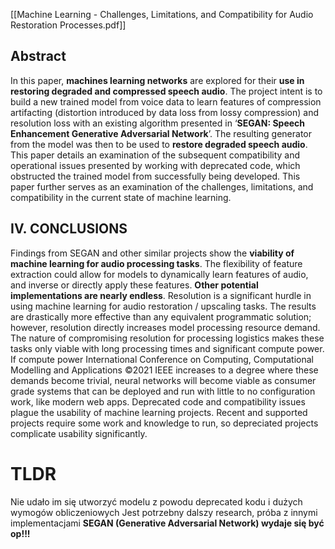 [[Machine Learning - Challenges, Limitations, and Compatibility for Audio Restoration Processes.pdf]]

## Abstract
In this paper, **machines learning networks** are explored for their **use in restoring degraded and compressed speech audio**. The project intent is to build a new trained model from voice data to learn features of compression artifacting (distortion introduced by data loss from lossy compression) and resolution loss with an existing algorithm presented in ‘**SEGAN: Speech Enhancement Generative Adversarial Network**’. The resulting generator from the model was then to be used to **restore degraded speech audio**. This paper details an examination of the subsequent compatibility and operational issues presented by working with deprecated code, which obstructed the trained model from successfully being developed. This paper further serves as an examination of the challenges, limitations, and compatibility in the current state of machine learning.


## IV. CONCLUSIONS 
Findings from SEGAN and other similar projects show the **viability of machine learning for audio processing tasks**. The flexibility of feature extraction could allow for models to dynamically learn features of audio, and inverse or directly apply these features. **Other potential implementations are nearly endless**. Resolution is a significant hurdle in using machine learning for audio restoration / upscaling tasks. The results are drastically more effective than any equivalent programmatic solution; however, resolution directly increases model processing resource demand. The nature of compromising resolution for processing logistics makes these tasks only viable with long processing times and significant compute power. If compute power International Conference on Computing, Computational Modelling and Applications ©2021 IEEE increases to a degree where these demands become trivial, neural networks will become viable as consumer grade systems that can be deployed and run with little to no configuration work, like modern web apps. Deprecated code and compatibility issues plague the usability of machine learning projects. Recent and supported projects require some work and knowledge to run, so depreciated projects complicate usability significantly.


# TLDR
Nie udało im się utworzyć modelu z powodu deprecated kodu i dużych wymogów obliczeniowych
Jest potrzebny dalszy research, próba z innymi implementacjami
**SEGAN (Generative Adversarial Network) wydaje się być op!!!**